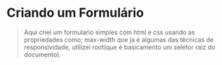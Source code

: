 # Criando um Formulário

> Aqui criei um formulario simples com html e css usando as propriedades como; max-width  que ja é algumas das técnicas de responsividade, utilizei  root(que é basicamento um seletor raiz do documento).      
